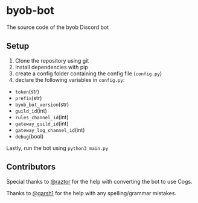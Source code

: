 # byob-bot
The source code of the byob Discord bot


## Setup

1. Clone the repository using git
2. Install dependencies with pip
3. create a config folder containing the config file (`config.py`)
4. declare the following variables in `config.py`: 
- `token`(str)
- `prefix`(str)
- `byob_bot_version`(str)
- `guild_id`(int)
- `rules_channel_id`(int)
- `gateway_guild_id`(int)
- `gateway_log_channel_id`(int)
- `debug`(bool)

Lastly, run the bot using `python3 main.py`


## Contributors
Special thanks to [@raztor](https://github.com/raztor) for the help with converting the bot to use Cogs.

Thanks to [@garsh1](https://github.com/garsh1) for the help with any spelling/grammar mistakes.